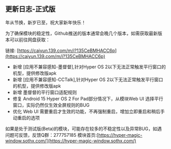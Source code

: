 ## 更新日志-正式版

年从节换，新岁已至，祝大家新年快乐！

为了确保模块的稳定性，Github推送的版本通常会晚几个版本，如需获取最新版本可以前往网盘获取：

链接: [https://caiyun.139.com/m/i?135CeBMHACC6p](https://caiyun.139.com/m/i?135CeBMHACC6p)

- 新增 [应用不兼容感知-墨督督],针对Hyper OS 2以下无法正常触发平行窗口的机型，提供修改版apk
- 新增 [应用不兼容感知-CCTalk],针对Hyper OS 2以下无法正常触发平行窗口的机型，提供修改版apk
- 新增 墨督督的平行窗口适配规则
- 修复 Android 15 Hyper OS 2 For Pad部分情况下，从模块Web UI 选择平行窗口，实际仍然仅生效全屏规则的BUG
- 优化 Web UI 需要重启才生效的功能，不再强制重启，增加立即重启和稍后手动重启的选项

如果是处于测试版(Beta)的模块，可能存在较多的不稳定性以及异常BUG，如遇问题可反馈，反馈Q群：277757185
模块首页:[https://hyper-magic-window.sothx.com/](https://hyper-magic-window.sothx.com/)
